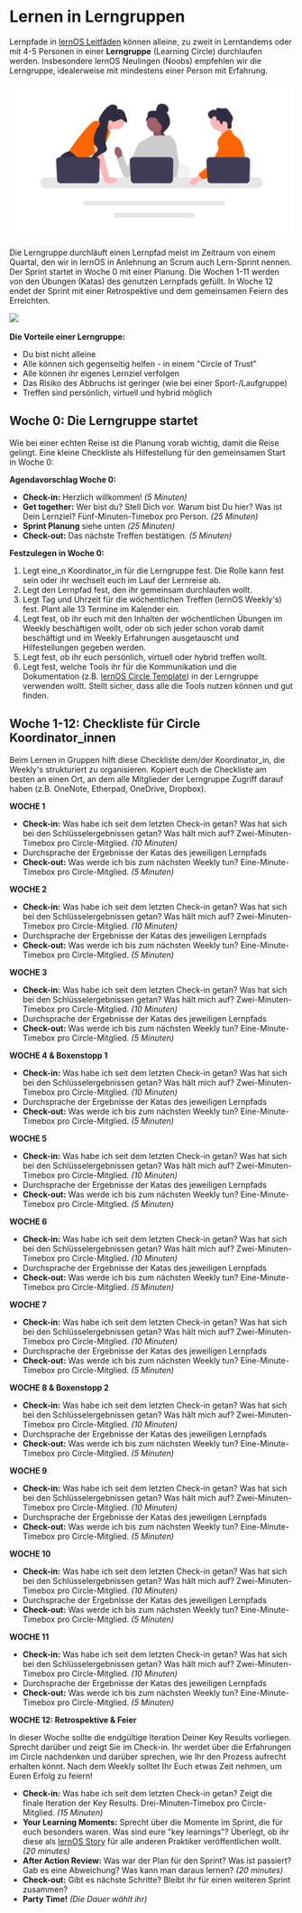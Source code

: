 # Lernen in Lerngruppen
Lernpfade in [lernOS Leitfäden](/de/1-guides/) können alleine, zu zweit in Lerntandems oder mit 4-5 Personen in einer **Lerngruppe** (Learning Circle) durchlaufen werden. Insbesondere lernOS Neulingen (Noobs) empfehlen wir die Lerngruppe, idealerweise mit mindestens einer Person mit Erfahrung.

![Gruppe von Personen beim Lernen](./images/undraw_Engineering_team_a7n2.png)

Die Lerngruppe durchläuft einen Lernpfad meist im Zeitraum von einem Quartal, den wir in lernOS in Anlehnung an Scrum auch Lern-Sprint nennen. Der Sprint startet in Woche 0 mit einer Planung. Die Wochen 1-11 werden von den Übungen (Katas) des genutzen Lernpfads gefüllt. In Woche 12 endet der Sprint mit einer Retrospektive und dem gemeinsamen Feiern des Erreichten.

![](https://github.com/cogneon/lernos-for-you/raw/master/de/src/images/lernOS-Sprint.png)

**Die Vorteile einer Lerngruppe:**

* Du bist nicht alleine
* Alle können sich gegenseitig helfen - in einem "Circle of Trust"
* Alle können ihr eigenes Lernziel verfolgen
* Das Risiko des Abbruchs ist geringer (wie bei einer Sport-/Laufgruppe)
* Treffen sind persönlich, virtuell und hybrid möglich

## Woche 0: Die Lerngruppe startet
Wie bei einer echten Reise ist die Planung vorab wichtig, damit die Reise gelingt. Eine kleine Checkliste als Hilfestellung für den gemeinsamen Start in Woche 0:

**Agendavorschlag Woche 0:**

* **Check-in:** Herzlich willkommen! *(5 Minuten)*
* **Get together:** Wer bist du? Stell Dich vor. Warum bist Du hier? Was ist Dein Lernziel? Fünf-Minuten-Timebox
  pro Person. *(25 Minuten)*
* **Sprint Planung** siehe unten *(25 Minuten)*
* **Check-out:** Das nächste Treffen bestätigen. *(5 Minuten)*

**Festzulegen in Woche 0:**

1. Legt eine_n Koordinator_in für die Lerngruppe fest. Die Rolle kann fest sein oder ihr wechselt euch im Lauf der Lernreise ab.
1. Legt den Lernpfad fest, den ihr gemeinsam durchlaufen wollt.
1. Legt Tag und Uhrzeit für die wöchentlichen Treffen (lernOS Weekly's) fest. Plant alle 13 Termine im Kalender ein.
1. Legt fest, ob ihr euch mit den Inhalten der wöchentlichen Übungen im Weekly beschäftigen wollt, oder ob sich jeder schon vorab damit beschäftigt und im Weekly Erfahrungen ausgetauscht und Hilfestellungen gegeben werden.
1. Legt fest, ob ihr euch persönlich, virtuell oder hybrid treffen wollt.
1. Legt fest, welche Tools ihr für die Kommunikation und die Dokumentation (z.B. [lernOS Circle Template](https://github.com/cogneon/lernos-core/tree/master/lernOS%20Circle%20Template)) in der Lerngruppe verwenden wollt. Stellt sicher, dass alle die Tools nutzen können und gut finden.

## Woche 1-12: Checkliste für Circle Koordinator_innen
Beim Lernen in Gruppen hilft diese Checkliste dem/der Koordinator_in, die Weekly's strukturiert zu organisieren. Kopiert euch die Checkliste am besten an einen Ort, an dem alle Mitglieder der Lerngruppe Zugriff darauf haben (z.B. OneNote, Etherpad, OneDrive, Dropbox).

**WOCHE 1**

* **Check-in:** Was habe ich seit dem letzten Check-in getan? Was hat sich bei den Schlüsselergebnissen getan? Was hält mich auf? Zwei-Minuten-Timebox pro Circle-Mitglied. *(10 Minuten)*
* Durchsprache der Ergebnisse der Katas des jeweiligen Lernpfads
* **Check-out:** Was werde ich bis zum nächsten Weekly tun? Eine-Minute-Timebox pro Circle-Mitglied. *(5 Minuten)*

**WOCHE 2**

* **Check-in:** Was habe ich seit dem letzten Check-in getan? Was hat sich bei den Schlüsselergebnissen getan? Was hält mich auf? Zwei-Minuten-Timebox pro Circle-Mitglied. *(10 Minuten)*
* Durchsprache der Ergebnisse der Katas des jeweiligen Lernpfads
* **Check-out:** Was werde ich bis zum nächsten Weekly tun? Eine-Minute-Timebox pro Circle-Mitglied. *(5 Minuten)*

**WOCHE 3**

* **Check-in:** Was habe ich seit dem letzten Check-in getan? Was hat sich bei den Schlüsselergebnissen getan? Was hält mich auf? Zwei-Minuten-Timebox pro Circle-Mitglied. *(10 Minuten)*
* Durchsprache der Ergebnisse der Katas des jeweiligen Lernpfads
* **Check-out:** Was werde ich bis zum nächsten Weekly tun? Eine-Minute-Timebox pro Circle-Mitglied. *(5 Minuten)*

**WOCHE 4 & Boxenstopp 1**

* **Check-in:** Was habe ich seit dem letzten Check-in getan? Was hat sich bei den Schlüsselergebnissen getan? Was hält mich auf? Zwei-Minuten-Timebox pro Circle-Mitglied. *(10 Minuten)*
* Durchsprache der Ergebnisse der Katas des jeweiligen Lernpfads
* **Check-out:** Was werde ich bis zum nächsten Weekly tun? Eine-Minute-Timebox pro Circle-Mitglied. *(5 Minuten)*

**WOCHE 5**

* **Check-in:** Was habe ich seit dem letzten Check-in getan? Was hat sich bei den Schlüsselergebnissen getan? Was hält mich auf? Zwei-Minuten-Timebox pro Circle-Mitglied. *(10 Minuten)*
* Durchsprache der Ergebnisse der Katas des jeweiligen Lernpfads
* **Check-out:** Was werde ich bis zum nächsten Weekly tun? Eine-Minute-Timebox pro Circle-Mitglied. *(5 Minuten)*

**WOCHE 6**

* **Check-in:** Was habe ich seit dem letzten Check-in getan? Was hat sich bei den Schlüsselergebnissen getan? Was hält mich auf? Zwei-Minuten-Timebox pro Circle-Mitglied. *(10 Minuten)*
* Durchsprache der Ergebnisse der Katas des jeweiligen Lernpfads
* **Check-out:** Was werde ich bis zum nächsten Weekly tun? Eine-Minute-Timebox pro Circle-Mitglied. *(5 Minuten)*

**WOCHE 7**

* **Check-in:** Was habe ich seit dem letzten Check-in getan? Was hat sich bei den Schlüsselergebnissen getan? Was hält mich auf? Zwei-Minuten-Timebox pro Circle-Mitglied. *(10 Minuten)*
* Durchsprache der Ergebnisse der Katas des jeweiligen Lernpfads
* **Check-out:** Was werde ich bis zum nächsten Weekly tun? Eine-Minute-Timebox pro Circle-Mitglied. *(5 Minuten)*

**WOCHE 8 & Boxenstopp 2**

* **Check-in:** Was habe ich seit dem letzten Check-in getan? Was hat sich bei den Schlüsselergebnissen getan? Was hält mich auf? Zwei-Minuten-Timebox pro Circle-Mitglied. *(10 Minuten)*
* Durchsprache der Ergebnisse der Katas des jeweiligen Lernpfads
* **Check-out:** Was werde ich bis zum nächsten Weekly tun? Eine-Minute-Timebox pro Circle-Mitglied. *(5 Minuten)*

**WOCHE 9**

* **Check-in:** Was habe ich seit dem letzten Check-in getan? Was hat sich bei den Schlüsselergebnissen getan? Was hält mich auf? Zwei-Minuten-Timebox pro Circle-Mitglied. *(10 Minuten)*
* Durchsprache der Ergebnisse der Katas des jeweiligen Lernpfads
* **Check-out:** Was werde ich bis zum nächsten Weekly tun? Eine-Minute-Timebox pro Circle-Mitglied. *(5 Minuten)*

**WOCHE 10**

* **Check-in:** Was habe ich seit dem letzten Check-in getan? Was hat sich bei den Schlüsselergebnissen getan? Was hält mich auf? Zwei-Minuten-Timebox pro Circle-Mitglied. *(10 Minuten)*
* Durchsprache der Ergebnisse der Katas des jeweiligen Lernpfads
* **Check-out:** Was werde ich bis zum nächsten Weekly tun? Eine-Minute-Timebox pro Circle-Mitglied. *(5 Minuten)*

**WOCHE 11**

* **Check-in:** Was habe ich seit dem letzten Check-in getan? Was hat sich bei den Schlüsselergebnissen getan? Was hält mich auf? Zwei-Minuten-Timebox pro Circle-Mitglied. *(10 Minuten)*
* Durchsprache der Ergebnisse der Katas des jeweiligen Lernpfads
* **Check-out:** Was werde ich bis zum nächsten Weekly tun? Eine-Minute-Timebox pro Circle-Mitglied. *(5 Minuten)*

**WOCHE 12: Retrospektive & Feier**

In dieser Woche sollte die endgültige Iteration Deiner Key Results vorliegen. Sprecht darüber und zeigt Sie im Check-in. Ihr werdet über die Erfahrungen im Circle nachdenken und darüber sprechen, wie Ihr den Prozess aufrecht erhalten könnt. Nach dem Weekly solltet Ihr Euch etwas Zeit nehmen, um Euren Erfolg zu feiern!

* **Check-in:** Was habe ich seit dem letzten Check-in getan? Zeigt die finale Iteration der Key Results. Drei-Minuten-Timebox
  pro Circle-Mitglied. *(15 Minuten)*
* **Your Learning Moments:** Sprecht über die Momente im Sprint, die für euch besonders waren. Was sind eure "key learnings"? Überlegt, ob ihr diese als [lernOS Story](https://docs.google.com/forms/d/e/1FAIpQLSc9KrufUD9Mu9wstGv8ojfChRwPlq2dVi_kAUB04MuymmzUSg/viewform) für alle anderen Praktiker veröffentlichen wollt. _(20 minutes)_
* **After Action Review:** Was war der Plan für den Sprint? Was ist passiert? Gab es eine Abweichung? Was kann man daraus lernen? _(20 minutes)_
* **Check-out:** Gibt es nächste Schritte? Bleibt ihr für einen weiteren Sprint zusammen?
* **Party Time!** *(Die Dauer wählt ihr)*
